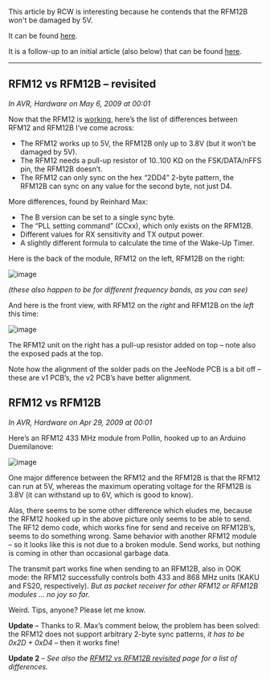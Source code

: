 This article by RCW is interesting because he contends that the RFM12B won't be damaged by 5V. 

It can be found [here](https://web.archive.org/web/20210924000509/https://jeelabs.org/2009/05/06/rfm12-vs-rfm12b-revisited/index.html).

It is a follow-up to an initial article (also below) that can be found [here](https://web.archive.org/web/20210923233828/https://jeelabs.org/2009/04/29/rfm12-vs-rfm12b/index.html).

----------------


## RFM12 vs RFM12B – revisited ##
_In AVR, Hardware on May 6, 2009 at 00:01_

Now that the RFM12 is [working](https://jeelabs.org/2009/04/29/rfm12-vs-rfm12b/index.html), here’s the list of differences between RFM12 and RFM12B I’ve come across:

- The RFM12 works up to 5V, the RFM12B only up to 3.8V (but it won’t be damaged by 5V).
- The RFM12 needs a pull-up resistor of 10..100 KΩ on the FSK/DATA/nFFS pin, the RFM12B doesn’t.
- The RFM12 can only sync on the hex “2DD4” 2-byte pattern, the RFM12B can sync on any value for the second byte, not just D4.

More differences, found by Reinhard Max:

- The B version can be set to a single sync byte.
- The “PLL setting command” (CCxx), which only exists on the RFM12B.
- Different values for RX sensitivity and TX output power.
- A slightly different formula to calculate the time of the Wake-Up Timer.

Here is the back of the module, RFM12 on the left, RFM12B on the right:

![image](https://github.com/user-attachments/assets/dde167d0-00c7-4ab8-a0d0-13ca853740ba)

_(these also happen to be for different frequency bands, as you can see)_

And here is the front view, with RFM12 on the _right_ and RFM12B on the _left_ this time:

![image](https://github.com/user-attachments/assets/34d18dd6-4a3a-4d26-bb6d-9ae15c634072)


The RFM12 unit on the right has a pull-up resistor added on top – note also the exposed pads at the top.

Note how the alignment of the solder pads on the JeeNode PCB is a bit off – these are v1 PCB’s, the v2 PCB’s have better alignment.


## RFM12 vs RFM12B ##
_In AVR, Hardware on Apr 29, 2009 at 00:01_

Here’s an RFM12 433 MHz module from Pollin, hooked up to an Arduino Duemilanove:

![image](https://github.com/user-attachments/assets/c69f86c7-00c5-4c74-bd9a-30051a92a2ad)


One major difference between the RFM12 and the RFM12B is that the RFM12 can run at 5V, whereas the maximum operating voltage for the RFM12B is 3.8V (it can withstand up to 6V, which is good to know).

Alas, there seems to be some other difference which eludes me, because the RFM12 hooked up in the above picture only seems to be able to send. The RF12 demo code, which works fine for send and receive on RFM12B’s, seems to do something wrong. Same behavior with another RFM12 module – so it looks like this is not due to a broken module. Send works, but nothing is coming in other than occasional garbage data.

The transmit part works fine when sending to an RFM12B, also in OOK mode: the RFM12 successfully controls both 433 and 868 MHz units (KAKU and FS20, respectively). _But as packet receiver for other RFM12 or RFM12B modules … no joy so far._

Weird. Tips, anyone? Please let me know.

**Update** – Thanks to R. Max’s comment below, the problem has been solved: the RFM12 does not support arbitrary 2-byte sync patterns, _it has to be 0x2D + 0xD4_ – then it works fine!

**Update 2** – _See also the [RFM12 vs RFM12B revisited](https://jeelabs.org/2009/05/06/rfm12-vs-rfm12b-revisited/index.html) page for a list of differences._
